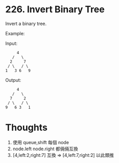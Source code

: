 # 226. Invert Binary Tree

Invert a binary tree.

Example:

Input:

```
     4
   /   \
  2     7
 / \   / \
1   3 6   9
```

Output:

```
     4
   /   \
  7     2
 / \   / \
9   6 3   1
```

# Thoughts

1. 使用 queue,shift 每個 node
2. node.left node.right 都倆倆互換
3. [4,left:2,right:7] 互換 => [4,left:7,right:2] 以此類推
